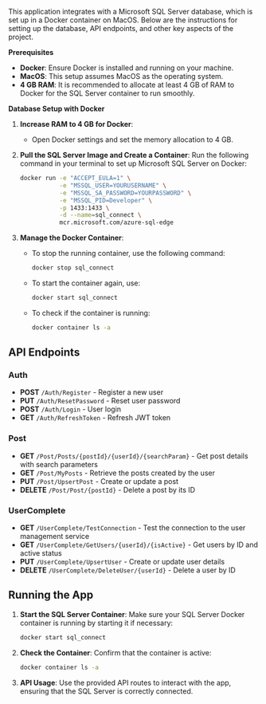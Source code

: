 This application integrates with a Microsoft SQL Server database, which is set up in a Docker container on MacOS. Below are the instructions for setting up the database, API endpoints, and other key aspects of the project.

**Prerequisites**
- **Docker**: Ensure Docker is installed and running on your machine.
- **MacOS**: This setup assumes MacOS as the operating system.
- **4 GB RAM**: It is recommended to allocate at least 4 GB of RAM to Docker for the SQL Server container to run smoothly.

**Database Setup with Docker**

1. **Increase RAM to 4 GB for Docker**:
   - Open Docker settings and set the memory allocation to 4 GB.

2. **Pull the SQL Server Image and Create a Container**:
   Run the following command in your terminal to set up Microsoft SQL Server on Docker:
   
   ```bash
   docker run -e "ACCEPT_EULA=1" \
              -e "MSSQL_USER=YOURUSERNAME" \
              -e "MSSQL_SA_PASSWORD=YOURPASSWORD" \
              -e "MSSQL_PID=Developer" \
              -p 1433:1433 \
              -d --name=sql_connect \
              mcr.microsoft.com/azure-sql-edge
   ```

3. **Manage the Docker Container**:
   - To stop the running container, use the following command:
     ```bash
     docker stop sql_connect
     ```
   - To start the container again, use:
     ```bash
     docker start sql_connect
     ```
   - To check if the container is running:
     ```bash
     docker container ls -a
     ```

## API Endpoints
### Auth
- **POST** `/Auth/Register` - Register a new user
- **PUT** `/Auth/ResetPassword` - Reset user password
- **POST** `/Auth/Login` - User login
- **GET** `/Auth/RefreshToken` - Refresh JWT token

### Post
- **GET** `/Post/Posts/{postId}/{userId}/{searchParam}` - Get post details with search parameters
- **GET** `/Post/MyPosts` - Retrieve the posts created by the user
- **PUT** `/Post/UpsertPost` - Create or update a post
- **DELETE** `/Post/Post/{postId}` - Delete a post by its ID

### UserComplete
- **GET** `/UserComplete/TestConnection` - Test the connection to the user management service
- **GET** `/UserComplete/GetUsers/{userId}/{isActive}` - Get users by ID and active status
- **PUT** `/UserComplete/UpsertUser` - Create or update user details
- **DELETE** `/UserComplete/DeleteUser/{userId}` - Delete a user by ID

## Running the App

1. **Start the SQL Server Container**:
   Make sure your SQL Server Docker container is running by starting it if necessary:
   
   ```bash
   docker start sql_connect
   ```

2. **Check the Container**:
   Confirm that the container is active:
   
   ```bash
   docker container ls -a
   ```

3. **API Usage**:
   Use the provided API routes to interact with the app, ensuring that the SQL Server is correctly connected.
